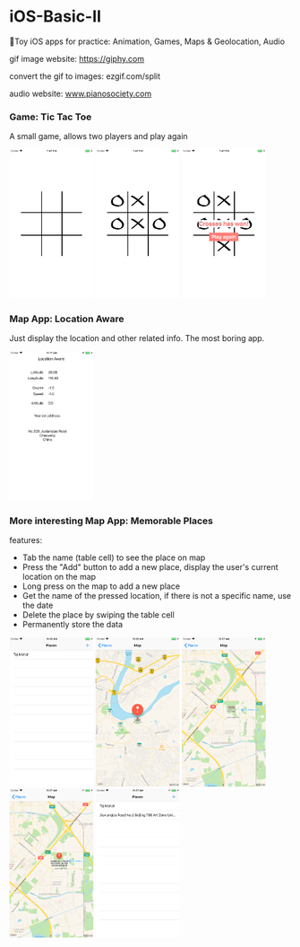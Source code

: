 # iOS-Basic-II
📱Toy iOS apps for practice: Animation, Games, Maps &amp; Geolocation, Audio

gif image website: https://giphy.com

convert the gif to images: ezgif.com/split

audio website: www.pianosociety.com

### Game: Tic Tac Toe
A small game, allows two players and play again

<img width="150" src="https://github.com/WangWurong/iOS-Basic-II/blob/master/Screenshots/tictactoe_1.png" alt="Tic Tac Toe game screenshot"/>
<img width="150" src="https://github.com/WangWurong/iOS-Basic-II/blob/master/Screenshots/tictactoe_2.png" alt="Tic Tac Toe game screenshot"/>
<img width="150" src="https://github.com/WangWurong/iOS-Basic-II/blob/master/Screenshots/tictactoe_3.png" alt="Tic Tac Toe game screenshot"/>

### Map App: Location Aware
Just display the location and other related info. The most boring app.

<img width="150" src="https://github.com/WangWurong/iOS-Basic-II/blob/master/Screenshots/location_aware.png" alt="Location Aware screenshot"/>

### More interesting Map App: Memorable Places
features:

* Tab the name (table cell) to see the place on map
* Press the "Add" button to add a new place, display the user's current location on the map
* Long press on the map to add a new place
* Get the name of the pressed location, if there is not a specific name, use the date
* Delete the place by swiping the table cell
* Permanently store the data

<img width="150" src="https://github.com/WangWurong/iOS-Basic-II/blob/master/Screenshots/memorable_places_1.png" alt="Memorable Places screenshot"/>

<img width="150" src="https://github.com/WangWurong/iOS-Basic-II/blob/master/Screenshots/memorable_places_2.png" alt="Memorable Places screenshot"/>

<img width="150" src="https://github.com/WangWurong/iOS-Basic-II/blob/master/Screenshots/memorable_places_3.png" alt="Memorable Places screenshot"/>

<img width="150" src="https://github.com/WangWurong/iOS-Basic-II/blob/master/Screenshots/memorable_places_4.png" alt="Memorable Places screenshot"/>

<img width="150" src="https://github.com/WangWurong/iOS-Basic-II/blob/master/Screenshots/memorable_places_5.png" alt="Memorable Places screenshot"/>